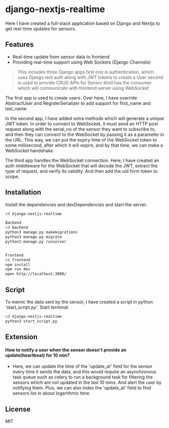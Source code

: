 # django-nextjs-realtime

Here I have created a full-stack application based on Django and Nextjs to get real-time updates for sensors.

## Features

- Real-time update from sensor data to frontend
- Providing real-time support using Web Sockets (Django Channels)

> This includes three Django apps
> first one is authentication, which uses Django rest auth along with JWT tokens to create a User
> second is used to provide CRUD APIs for Sensor
> third has the consumer which will communicate with frontend server using WebSocket

The first app is used to create users. Over here, I have override AbstractUser and RegisterSerializer to add support for first_name and last_name.

In the second app, I have added extra methods which will generate a unique JWT token. In order to connect to WebSocket, it must send an HTTP post request along with the serial_no of the sensor they want to subscribe to, and then they can connect to the WebSocket by passing it as a parameter in the URL. This way, we can put the expiry time of the WebSocket token to some millisecond, after which it will expire, and by that time, we can make a WebSocket handshake.

The third app handles the WebSocket connection. Here, I have created an auth middleware for the WebSocket that will decode the JWT, extract the type of request, and verify its validity. And then add the uid form token to scope.

## Installation

Install the dependencies and devDependencies and start the server.

```sh
cd django-nextjs-realtime

Backend
cd backend
python3 manage.py makemigrations
python3 manage.py migrate
python3 manage.py runserver


Frontend
cd frontend
npm install
npm run dev
open http://localhost:3000/
```

## Script

To memic the data sent by the sensor, I have created a script in python 'start_script.py'.
Start terminal:

```sh
cd django-nextjs-realtime
python3 start_script.py
```

## Extension

#### How to notify a user when the sensor doesn't provide an update(heartbeat) for 10 min?

- Here, we can update the time of the 'update_at' field for the sensor every time it sends the data, and this would require an asynchronous task queue such as celery to run a background task for filtering the sensors which are not updated in the last 10 mins. And alert the user by notifying them. Plus, we can also index the 'update_at' field to find sensors list in about logarithmic time.

## License

MIT
